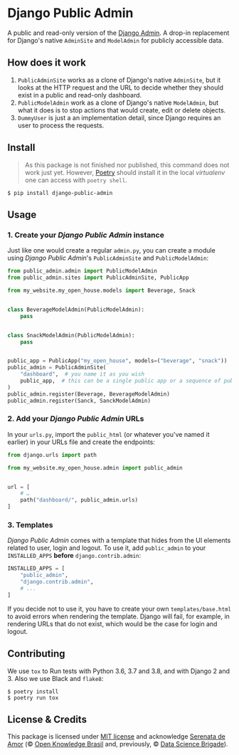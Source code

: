 # Django Public Admin

A public and read-only version of the [Django Admin](https://docs.djangoproject.com/en/3.0/ref/contrib/admin/). A drop-in replacement for Django's native `AdminSite` and `ModelAdmin` for publicly accessible data.

## How does it work

1. `PublicAdminSite` works as a clone of Django's native `AdminSite`, but it looks at the HTTP request and the URL to decide whether they should exist in a public and read-only dashboard.
1. `PublicModelAdmin` work as a clone of Django's native `ModelAdmin`, but what it does is to stop actions that would create, edit or delete objects.
1. `DummyUser` is just a an implementation detail, since Django requires an user to process the requests.

## Install

> As this package is not finished nor published, this command does not work just yet. However, [Poetry](https://python-poetry.org/) should install it in the local _virtualenv_ one can access with `poetry shell`.

```console
$ pip install django-public-admin
```

## Usage

### 1. Create your _Django Public Admin_ instance

Just like one would create a regular `admin.py`, you can create a module using _Django Public Admin_'s `PublicAdminSite` and `PublicModelAdmin`:

```python
from public_admin.admin import PublicModelAdmin
from public_admin.sites import PublicAdminSite, PublicApp

from my_website.my_open_house.models import Beverage, Snack


class BeverageModelAdmin(PublicModelAdmin):
    pass


class SnackModelAdmin(PublicModelAdmin):
    pass


public_app = PublicApp("my_open_house", models=("beverage", "snack"))
public_admin = PublicAdminSite(
    "dashboard",  # you name it as you wish
    public_app,  # this can be a single public app or a sequence of public apps
)
public_admin.register(Beverage, BeverageModelAdmin)
public_admin.register(Sanck, SanckModelAdmin)
```

### 2. Add your _Django Public Admin_ URLs

In your `urls.py`, import the `public_html` (or whatever you've named it earlier) in your URLs file and create the endpoints:

```python
from django.urls import path

from my_website.my_open_house.admin import public_admin


url = [
    # …
    path("dashboard/", public_admin.urls)
]
```

### 3. Templates

_Django Public Admin_ comes with a template that hides from the UI elements related to user, login and logout. To use it, add `public_admin` to your `INSTALLED_APPS` **before** `django.contrib.admin`:

```python
INSTALLED_APPS = [
    "public_admin",
    "django.contrib.admin",
    # ...
]
```

If you decide not to use it, you have to create your own `templates/base.html` to avoid errors when rendering the template. Django will fail, for example, in rendering URLs that do not exist, which would be the case for login and logout.

## Contributing

We use `tox` to Run tests with Python 3.6, 3.7 and 3.8, and with Django 2 and 3. Also we use Black and `flake8`:

```console
$ poetry install
$ poetry run tox
```

## License & Credits

This package is licensed under [MIT license](/LICENSE) and acknowledge [Serenata de Amor](https://github.com/okfn-brasil/serenata-de-amor) (© [Open Knowledge Brasil](https://br.okfn.org) and, previously, © [Data Science Brigade](https://github.com/datasciencebr)).
